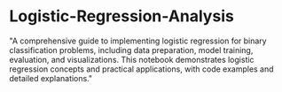 # Logistic-Regression-Analysis
"A comprehensive guide to implementing logistic regression for binary classification problems, including data preparation, model training, evaluation, and visualizations. This notebook demonstrates logistic regression concepts and practical applications, with code examples and detailed explanations."
